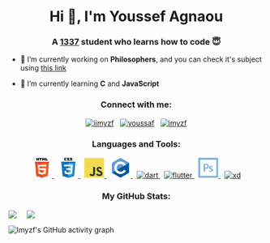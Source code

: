<h1 align="center">Hi 👋, I'm Youssef Agnaou</h1>
<h3 align="center">A <a href="https://twitter.com/1337FIL" target="blank">1337</a> student who learns how to code 😇</h3>


- 🔭 I’m currently working on **Philosophers**, and you can check it's subject using [this link](https://cdn.intra.42.fr/pdf/pdf/47169/en.subject.pdf)

- 🌱 I’m currently learning **C** and **JavaScript**


<h3 align="center">Connect with me:</h3>

<p align="center">
<a href="https://twitter.com/iimyzf" target="blank"><img align="center" src="https://raw.githubusercontent.com/rahuldkjain/github-profile-readme-generator/master/src/images/icons/Social/twitter.svg" alt="iimyzf" height="30" width="40" /></a> &nbsp;
<a href="https://linkedin.com/in/youssaf" target="blank"><img align="center" src="https://raw.githubusercontent.com/rahuldkjain/github-profile-readme-generator/master/src/images/icons/Social/linked-in-alt.svg" alt="youssaf" height="30" width="40" /></a> &nbsp;
<a href="https://instagram.com/imyzf" target="blank"><img align="center" src="https://raw.githubusercontent.com/rahuldkjain/github-profile-readme-generator/master/src/images/icons/Social/instagram.svg" alt="imyzf" height="30" width="40" /></a>
</p>

<h3 align="center">Languages and Tools:</h3>

<p align="center"> <a href="https://www.w3.org/html/" target="_blank" rel="noreferrer"> <img src="https://raw.githubusercontent.com/devicons/devicon/master/icons/html5/html5-original-wordmark.svg" alt="html5" width="40" height="40"/> </a> &nbsp;
<a href="https://www.w3schools.com/css/" target="_blank" rel="noreferrer"> <img src="https://raw.githubusercontent.com/devicons/devicon/master/icons/css3/css3-original-wordmark.svg" alt="css3" width="40" height="40"/> </a> &nbsp; <a href="https://developer.mozilla.org/en-US/docs/Web/JavaScript" target="_blank" rel="noreferrer"> <img src="https://raw.githubusercontent.com/devicons/devicon/master/icons/javascript/javascript-original.svg" alt="javascript" width="40" height="40"/> </a> &nbsp; <a href="https://www.cprogramming.com/" target="_blank" rel="noreferrer"> <img src="https://raw.githubusercontent.com/devicons/devicon/master/icons/c/c-original.svg" alt="c" width="40" height="40"/> </a> &nbsp; <a href="https://dart.dev" target="_blank" rel="noreferrer"> <img src="https://www.vectorlogo.zone/logos/dartlang/dartlang-icon.svg" alt="dart" width="40" height="40"/> </a> &nbsp; <a href="https://flutter.dev" target="_blank" rel="noreferrer"> <img src="https://www.vectorlogo.zone/logos/flutterio/flutterio-icon.svg" alt="flutter" width="40" height="40"/> </a> &nbsp; <a href="https://www.photoshop.com/en" target="_blank" rel="noreferrer"> <img src="https://raw.githubusercontent.com/devicons/devicon/master/icons/photoshop/photoshop-line.svg" alt="photoshop" width="40" height="40"/> </a> &nbsp; <a href="https://www.adobe.com/products/xd.html" target="_blank" rel="noreferrer"> <img src="https://cdn.worldvectorlogo.com/logos/adobe-xd.svg" alt="xd" width="40" height="40"/> </a> </p>

<h3 align="center">My GitHub Stats:</h3>
<p href="https://github.com/iimyzf?tab=repositories">
  <img align="center" src="https://github-readme-stats.vercel.app/api?username=iimyzf&show_icons=true&theme=radical"/> &nbsp; &nbsp;
  <img align="center" src="https://github-readme-streak-stats.herokuapp.com/?user=iimyzf&theme=radical">
</p>

<!-- <a href="https://github.com/iimyzf?tab=repositories">
 <img align="center" src="https://github-readme-streak-stats.herokuapp.com/?user=iimyzf&theme=radical">
</a> -->


<!-- <h3 align="left">My GitHub Stats:</h3>
<p align="left">
  <img width="48%" src="https://github-readme-stats.vercel.app/api?username=iimyzf&show_icons=true&theme=radical" />
  <img width="48%" src="https://github-readme-streak-stats.herokuapp.com/?user=iimyzf&theme=radical" />
</p> -->

![Imyzf's GitHub activity graph](https://activity-graph.herokuapp.com/graph?username=iimyzf&theme=redical)

<!---
iimyzf/iimyzf is a ✨ special ✨ repository because its `README.md` (this file) appears on your GitHub profile.
You can click the Preview link to take a look at your changes.
--->
